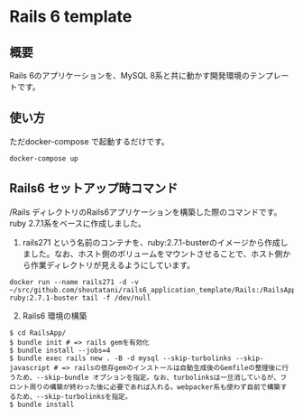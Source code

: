 # Rails 6 template

## 概要

Rails 6のアプリケーションを、MySQL 8系と共に動かす開発環境のテンプレートです。

## 使い方

ただdocker-compose で起動するだけです。

```
docker-compose up
```

## Rails6 セットアップ時コマンド

/Rails ディレクトリのRails6アプリケーションを構築した際のコマンドです。
ruby 2.7.1系をベースに作成しました。

1. rails271 という名前のコンテナを、ruby:2.7.1-busterのイメージから作成しました。なお、ホスト側のボリュームをマウントさせることで、ホスト側から作業ディレクトリが見えるようにしています。

```
docker run --name rails271 -d -v ~/src/github.com/shoutatani/rails6_application_template/Rails:/RailsApp/ ruby:2.7.1-buster tail -f /dev/null
```

2. Rails6 環境の構築

```log
$ cd RailsApp/
$ bundle init # => rails gemを有効化
$ bundle install --jobs=4
$ bundle exec rails new . -B -d mysql --skip-turbolinks --skip-javascript # => railsの依存gemのインストールは自動生成後のGemfileの整理後に行うため、--skip-bundle オプションを指定。なお、turbolinksは一旦消しているが、フロント周りの構築が終わった後に必要であれば入れる。webpacker系も使わず自前で構築するため、--skip-turbolinksを指定。
$ bundle install
```